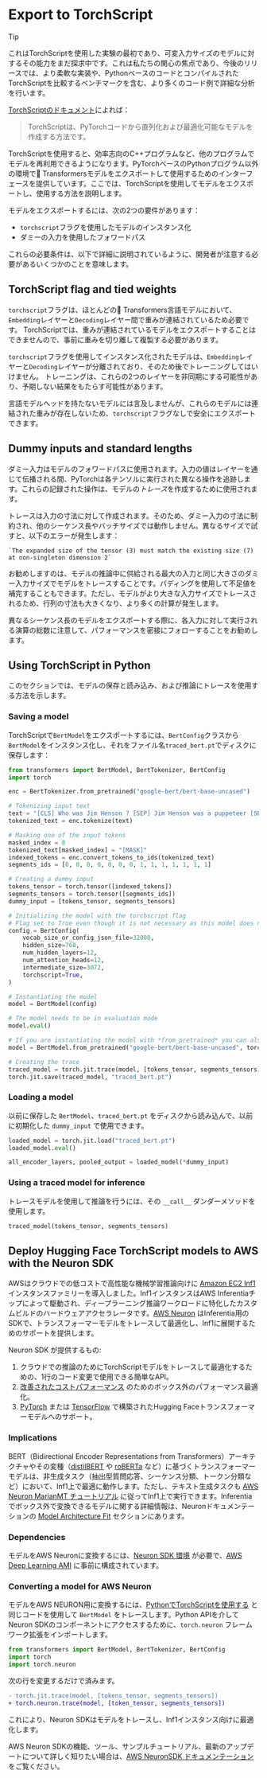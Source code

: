 <!--Copyright 2023 The HuggingFace Team. All rights reserved.

Licensed under the Apache License, Version 2.0 (the "License"); you may not use this file except in compliance with
the License. You may obtain a copy of the License at

http://www.apache.org/licenses/LICENSE-2.0

Unless required by applicable law or agreed to in writing, software distributed under the License is distributed on
an "AS IS" BASIS, WITHOUT WARRANTIES OR CONDITIONS OF ANY KIND, either express or implied. See the License for the
specific language governing permissions and limitations under the License.

⚠️ Note that this file is in Markdown but contain specific syntax for our doc-builder (similar to MDX) that may not be
rendered properly in your Markdown viewer.

-->

# Export to TorchScript

> [!TIP]
> これはTorchScriptを使用した実験の最初であり、可変入力サイズのモデルに対するその能力をまだ探求中です。これは私たちの関心の焦点であり、今後のリリースでは、より柔軟な実装や、PythonベースのコードとコンパイルされたTorchScriptを比較するベンチマークを含む、より多くのコード例で詳細な分析を行います。

[TorchScriptのドキュメント](https://pytorch.org/docs/stable/jit.html)によれば：

> TorchScriptは、PyTorchコードから直列化および最適化可能なモデルを作成する方法です。

TorchScriptを使用すると、効率志向のC++プログラムなど、他のプログラムでモデルを再利用できるようになります。PyTorchベースのPythonプログラム以外の環境で🤗 Transformersモデルをエクスポートして使用するためのインターフェースを提供しています。ここでは、TorchScriptを使用してモデルをエクスポートし、使用する方法を説明します。

モデルをエクスポートするには、次の2つの要件があります：

- `torchscript`フラグを使用したモデルのインスタンス化
- ダミーの入力を使用したフォワードパス

これらの必要条件は、以下で詳細に説明されているように、開発者が注意する必要があるいくつかのことを意味します。

## TorchScript flag and tied weights

`torchscript`フラグは、ほとんどの🤗 Transformers言語モデルにおいて、`Embedding`レイヤーと`Decoding`レイヤー間で重みが連結されているため必要です。
TorchScriptでは、重みが連結されているモデルをエクスポートすることはできませんので、事前に重みを切り離して複製する必要があります。

`torchscript`フラグを使用してインスタンス化されたモデルは、`Embedding`レイヤーと`Decoding`レイヤーが分離されており、そのため後でトレーニングしてはいけません。
トレーニングは、これらの2つのレイヤーを非同期にする可能性があり、予期しない結果をもたらす可能性があります。

言語モデルヘッドを持たないモデルには言及しませんが、これらのモデルには連結された重みが存在しないため、`torchscript`フラグなしで安全にエクスポートできます。

## Dummy inputs and standard lengths

ダミー入力はモデルのフォワードパスに使用されます。入力の値はレイヤーを通じて伝播される間、PyTorchは各テンソルに実行された異なる操作を追跡します。これらの記録された操作は、モデルの*トレース*を作成するために使用されます。

トレースは入力の寸法に対して作成されます。そのため、ダミー入力の寸法に制約され、他のシーケンス長やバッチサイズでは動作しません。異なるサイズで試すと、以下のエラーが発生します：

```
`The expanded size of the tensor (3) must match the existing size (7) at non-singleton dimension 2`
```

お勧めしますのは、モデルの推論中に供給される最大の入力と同じ大きさのダミー入力サイズでモデルをトレースすることです。パディングを使用して不足値を補完することもできます。ただし、モデルがより大きな入力サイズでトレースされるため、行列の寸法も大きくなり、より多くの計算が発生します。

異なるシーケンス長のモデルをエクスポートする際に、各入力に対して実行される演算の総数に注意して、パフォーマンスを密接にフォローすることをお勧めします。

## Using TorchScript in Python

このセクションでは、モデルの保存と読み込み、および推論にトレースを使用する方法を示します。

### Saving a model

TorchScriptで`BertModel`をエクスポートするには、`BertConfig`クラスから`BertModel`をインスタンス化し、それをファイル名`traced_bert.pt`でディスクに保存します：

```python
from transformers import BertModel, BertTokenizer, BertConfig
import torch

enc = BertTokenizer.from_pretrained("google-bert/bert-base-uncased")

# Tokenizing input text
text = "[CLS] Who was Jim Henson ? [SEP] Jim Henson was a puppeteer [SEP]"
tokenized_text = enc.tokenize(text)

# Masking one of the input tokens
masked_index = 8
tokenized_text[masked_index] = "[MASK]"
indexed_tokens = enc.convert_tokens_to_ids(tokenized_text)
segments_ids = [0, 0, 0, 0, 0, 0, 0, 1, 1, 1, 1, 1, 1, 1]

# Creating a dummy input
tokens_tensor = torch.tensor([indexed_tokens])
segments_tensors = torch.tensor([segments_ids])
dummy_input = [tokens_tensor, segments_tensors]

# Initializing the model with the torchscript flag
# Flag set to True even though it is not necessary as this model does not have an LM Head.
config = BertConfig(
    vocab_size_or_config_json_file=32000,
    hidden_size=768,
    num_hidden_layers=12,
    num_attention_heads=12,
    intermediate_size=3072,
    torchscript=True,
)

# Instantiating the model
model = BertModel(config)

# The model needs to be in evaluation mode
model.eval()

# If you are instantiating the model with *from_pretrained* you can also easily set the TorchScript flag
model = BertModel.from_pretrained("google-bert/bert-base-uncased", torchscript=True)

# Creating the trace
traced_model = torch.jit.trace(model, [tokens_tensor, segments_tensors])
torch.jit.save(traced_model, "traced_bert.pt")
```

### Loading a model

以前に保存した `BertModel`、`traced_bert.pt` をディスクから読み込んで、以前に初期化した `dummy_input` で使用できます。

```python
loaded_model = torch.jit.load("traced_bert.pt")
loaded_model.eval()

all_encoder_layers, pooled_output = loaded_model(*dummy_input)
```


### Using a traced model for inference

トレースモデルを使用して推論を行うには、その `__call__` ダンダーメソッドを使用します。

```python
traced_model(tokens_tensor, segments_tensors)
```


## Deploy Hugging Face TorchScript models to AWS with the Neuron SDK

AWSはクラウドでの低コストで高性能な機械学習推論向けに [Amazon EC2 Inf1](https://aws.amazon.com/ec2/instance-types/inf1/) インスタンスファミリーを導入しました。Inf1インスタンスはAWS Inferentiaチップによって駆動され、ディープラーニング推論ワークロードに特化したカスタムビルドのハードウェアアクセラレータです。[AWS Neuron](https://awsdocs-neuron.readthedocs-hosted.com/en/latest/#) はInferentia用のSDKで、トランスフォーマーモデルをトレースして最適化し、Inf1に展開するためのサポートを提供します。

Neuron SDK が提供するもの:

1. クラウドでの推論のためにTorchScriptモデルをトレースして最適化するための、1行のコード変更で使用できる簡単なAPI。
2. [改善されたコストパフォーマンス](https://awsdocs-neuron.readthedocs-hosted.com/en/latest/neuron-guide/benchmark/) のためのボックス外のパフォーマンス最適化。
3. [PyTorch](https://awsdocs-neuron.readthedocs-hosted.com/en/latest/src/examples/pytorch/bert_tutorial/tutorial_pretrained_bert.html) または [TensorFlow](https://awsdocs-neuron.readthedocs-hosted.com/en/latest/src/examples/tensorflow/huggingface_bert/huggingface_bert.html) で構築されたHugging Faceトランスフォーマーモデルへのサポート。

### Implications

BERT（Bidirectional Encoder Representations from Transformers）アーキテクチャやその変種（[distilBERT](https://huggingface.co/docs/transformers/main/model_doc/distilbert) や [roBERTa](https://huggingface.co/docs/transformers/main/model_doc/roberta) など）に基づくトランスフォーマーモデルは、非生成タスク（抽出型質問応答、シーケンス分類、トークン分類など）において、Inf1上で最適に動作します。ただし、テキスト生成タスクも [AWS Neuron MarianMT チュートリアル](https://awsdocs-neuron.readthedocs-hosted.com/en/latest/src/examples/pytorch/transformers-marianmt.html) に従ってInf1上で実行できます。Inferentiaでボックス外で変換できるモデルに関する詳細情報は、Neuronドキュメンテーションの [Model Architecture Fit](https://awsdocs-neuron.readthedocs-hosted.com/en/latest/neuron-guide/models/models-inferentia.html#models-inferentia) セクションにあります。

### Dependencies

モデルをAWS Neuronに変換するには、[Neuron SDK 環境](https://awsdocs-neuron.readthedocs-hosted.com/en/latest/neuron-guide/neuron-frameworks/pytorch-neuron/index.html#installation-guide) が必要で、[AWS Deep Learning AMI](https://docs.aws.amazon.com/dlami/latest/devguide/tutorial-inferentia-launching.html) に事前に構成されています。

### Converting a model for AWS Neuron

モデルをAWS NEURON用に変換するには、[PythonでTorchScriptを使用する](torchscript#using-torchscript-in-python) と同じコードを使用して `BertModel` をトレースします。Python APIを介してNeuron SDKのコンポーネントにアクセスするために、`torch.neuron` フレームワーク拡張をインポートします。

```python
from transformers import BertModel, BertTokenizer, BertConfig
import torch
import torch.neuron
```

次の行を変更するだけで済みます。

```diff
- torch.jit.trace(model, [tokens_tensor, segments_tensors])
+ torch.neuron.trace(model, [token_tensor, segments_tensors])
```

これにより、Neuron SDKはモデルをトレースし、Inf1インスタンス向けに最適化します。

AWS Neuron SDKの機能、ツール、サンプルチュートリアル、最新のアップデートについて詳しく知りたい場合は、[AWS NeuronSDK ドキュメンテーション](https://awsdocs-neuron.readthedocs-hosted.com/en/latest/index.html) をご覧ください。



